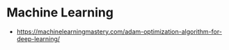 Machine Learning
=======================


- https://machinelearningmastery.com/adam-optimization-algorithm-for-deep-learning/